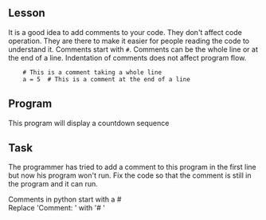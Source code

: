 ## Lesson
It is a good idea to add comments to your code. They don't affect code operation. They are there to make
it easier for people reading the code to understand it.
Comments start with `#`. Comments can be the whole line
or at the end of a line. Indentation of comments does not affect program flow.

        # This is a comment taking a whole line
        a = 5  # This is a comment at the end of a line

## Program
This program will display a countdown sequence

## Task
The programmer has tried to add a comment to this program in the first line but now his program won't run.
Fix the code so that the comment is still in the program and it can run.

<div class='hint'>Comments in python start with a #</div>
<div class='hint'>Replace 'Comment: ' with '# '</div>
<br>
